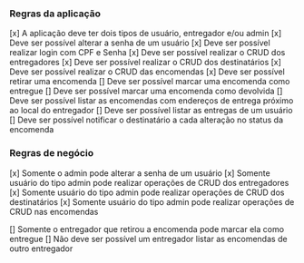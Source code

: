 ### Regras da aplicação

[x] A aplicação deve ter dois tipos de usuário, entregador e/ou admin
[x] Deve ser possível alterar a senha de um usuário
[x] Deve ser possível realizar login com CPF e Senha
[x] Deve ser possível realizar o CRUD dos entregadores
[x] Deve ser possível realizar o CRUD dos destinatários
[x] Deve ser possível realizar o CRUD das encomendas
[x] Deve ser possível retirar uma encomenda
[] Deve ser possível marcar uma encomenda como entregue
[] Deve ser possível marcar uma encomenda como devolvida
[] Deve ser possível listar as encomendas com endereços de entrega próximo ao local do entregador
[] Deve ser possível listar as entregas de um usuário
[] Deve ser possível notificar o destinatário a cada alteração no status da encomenda

### Regras de negócio

[x] Somente o admin pode alterar a senha de um usuário
[x] Somente usuário do tipo admin pode realizar operações de CRUD dos entregadores
[x] Somente usuário do tipo admin pode realizar operações de CRUD dos destinatários
[x] Somente usuário do tipo admin pode realizar operações de CRUD nas encomendas
<!-- [] Para marcar uma encomenda como entregue é obrigatório o envio de uma foto -->
[] Somente o entregador que retirou a encomenda pode marcar ela como entregue
[] Não deve ser possível um entregador listar as encomendas de outro entregador
